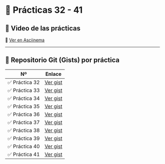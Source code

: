 # 🔧 Prácticas 32 - 41

## 🎥 Video de las prácticas

🔗 [Ver en Asciinema](https://asciinema.org/a/3a740Hc5cshoSh4My6wM5Al2M)

---

## 📂 Repositorio Git (Gists) por práctica

| Nº | Enlace |
|----|--------|
| ✅ Práctica 32 | [Ver gist](https://gist.github.com/Alex-JAML/378be7a5bc80cdedcb98fad2ab7c518b) |
| ✅ Práctica 33 | [Ver gist](https://gist.github.com/Alex-JAML/6b80ab6fc5551a8d52999e928317ddfa) |
| ✅ Práctica 34 | [Ver gist](https://gist.github.com/Alex-JAML/cf34cd6007cf2062c8843794a9d16355) |
| ✅ Práctica 35 | [Ver gist](https://gist.github.com/Alex-JAML/53128edb5eb87c14d745086198a10a96) |
| ✅ Práctica 36 | [Ver gist](https://gist.github.com/Alex-JAML/72ecbae24e1c75a7c3eaa2f598117412) |
| ✅ Práctica 37 | [Ver gist](https://gist.github.com/Alex-JAML/7892314d73fcd030c7a801b4551dec23) |
| ✅ Práctica 38 | [Ver gist](https://gist.github.com/Alex-JAML/69754e61df4c7b34711c214ab43fcc7e) |
| ✅ Práctica 39 | [Ver gist](https://gist.github.com/Alex-JAML/17a07828ca1529efbb8e6c55121c3eb1) |
| ✅ Práctica 40 | [Ver gist](https://gist.github.com/Alex-JAML/d4a8de2f1d4d16231703c174d3e323e7) |
| ✅ Práctica 41 | [Ver gist](https://gist.github.com/Alex-JAML/000927c7ee31d71ad050160453b43eb2) |

